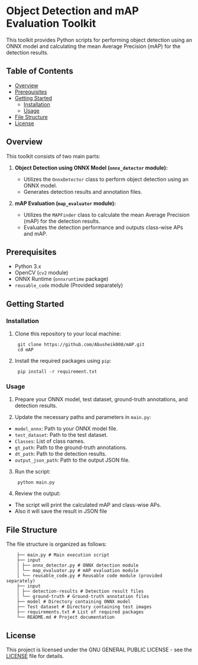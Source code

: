 # Object Detection and mAP Evaluation Toolkit

This toolkit provides Python scripts for performing object detection using an ONNX model and calculating the mean Average Precision (mAP) for the detection results.

## Table of Contents

- [Overview](#overview)
- [Prerequisites](#prerequisites)
- [Getting Started](#getting-started)
  - [Installation](#installation)
  - [Usage](#usage)
- [File Structure](#file-structure)
- [License](#license)

## Overview

This toolkit consists of two main parts:

1. **Object Detection using ONNX Model (`onnx_detector` module):**
   - Utilizes the `OnnxDetector` class to perform object detection using an ONNX model.
   - Generates detection results and annotation files.
   
2. **mAP Evaluation (`map_evaluator` module):**
   - Utilizes the `MAPFinder` class to calculate the mean Average Precision (mAP) for the detection results.
   - Evaluates the detection performance and outputs class-wise APs and mAP.

## Prerequisites

- Python 3.x
- OpenCV (`cv2` module)
- ONNX Runtime (`onnxruntime` package)
- `reusable_code` module (Provided separately)

## Getting Started

### Installation

1. Clone this repository to your local machine:

        git clone https://github.com/Abusheik008/mAP.git
        cd mAP
2. Install the required packages using `pip`:

        pip install -r requirement.txt

### Usage

1. Prepare your ONNX model, test dataset, ground-truth annotations, and detection results.

2. Update the necessary paths and parameters in `main.py`:
- `model_onnx`: Path to your ONNX model file.
- `test_dataset`: Path to the test dataset.
- `Classes`: List of class names.
- `gt_path`: Path to the ground-truth annotations.
- `dt_path`: Path to the detection results.
- `output_json_path`: Path to the output JSON file.

3. Run the script:

        python main.py

4. Review the output:
- The script will print the calculated mAP and class-wise APs.
- Also it will save the result in JSON file

## File Structure

The file structure is organized as follows:

        ├── main.py # Main execution script
        ├── input
        │ ├── onnx_detector.py # ONNX detection module
        │ └── map_evaluator.py # mAP evaluation module
        │ └── reusable_code.py # Reusable code module (provided separately)
        ├── input
        │ ├── detection-results # Detection result files
        │ └── ground-truth # Ground-truth annotation files
        ├── model # Directory containing ONNX model
        ├── Test dataset # Directory containing test images
        ├── requirements.txt # List of required packages
        └── README.md # Project documentation

## License

This project is licensed under the GNU GENERAL PUBLIC LICENSE - see the [LICENSE](LICENSE) file for details.

